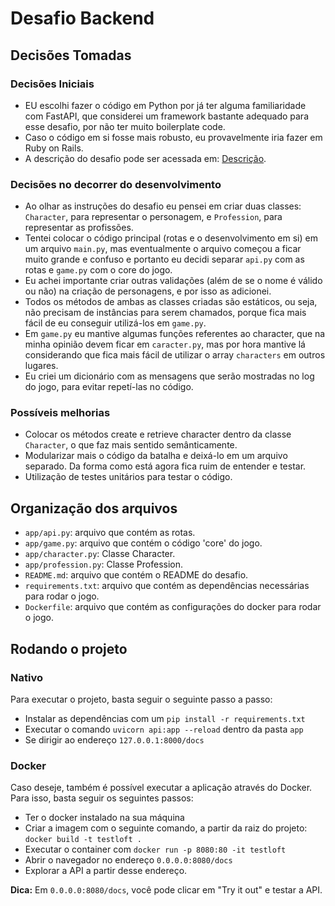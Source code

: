 # Desafio Backend

## Decisões Tomadas

### Decisões Iniciais

- EU escolhi fazer o código em Python por já ter alguma familiaridade com FastAPI, que considerei um framework bastante adequado para esse desafio, por não ter muito boilerplate code.
- Caso o código em si fosse mais robusto, eu provavelmente iria fazer em Ruby on Rails.
- A descrição do desafio pode ser acessada em: [Descrição](description.md).

### Decisões no decorrer do desenvolvimento

- Ao olhar as instruções do desafio eu pensei em criar duas classes: `Character`, para representar o personagem, e `Profession`, para representar as profissões.
- Tentei colocar o código principal (rotas e o desenvolvimento em si) em um arquivo `main.py`, mas eventualmente o arquivo começou a ficar muito grande e confuso e portanto eu decidi separar `api.py` com as rotas e `game.py` com o core do jogo.
- Eu achei importante criar outras validações (além de se o nome é válido ou não) na criação de personagens, e por isso as adicionei.
- Todos os métodos de ambas as classes criadas são estáticos, ou seja, não precisam de instâncias para serem chamados, porque fica mais fácil de eu conseguir utilizá-los em `game.py`.
- Em `game.py` eu mantive algumas funções referentes ao character, que na minha opinião devem ficar em `caracter.py`, mas por hora mantive lá considerando que fica mais fácil de utilizar o array `characters` em outros lugares.
- Eu criei um dicionário com as mensagens que serão mostradas no log do jogo, para evitar repetí-las no código.

### Possíveis melhorias

- Colocar os métodos create e retrieve character dentro da classe `Character`, o que faz mais sentido semânticamente.
- Modularizar mais o código da batalha e deixá-lo em um arquivo separado. Da forma como está agora fica ruim de entender e testar.
- Utilização de testes unitários para testar o código.

## Organização dos arquivos

- `app/api.py`: arquivo que contém as rotas.
- `app/game.py`: arquivo que contém o código 'core' do jogo.
- `app/character.py`: Classe Character.
- `app/profession.py`: Classe Profession.
- `README.md`: arquivo que contém o README do desafio.
- `requirements.txt`: arquivo que contém as dependências necessárias para rodar o jogo.
- `Dockerfile`: arquivo que contém as configurações do docker para rodar o jogo.

## Rodando o projeto

### Nativo

Para executar o projeto, basta seguir o seguinte passo a passo:

- Instalar as dependências com um `pip install -r requirements.txt`
- Executar o comando `uvicorn api:app --reload` dentro da pasta `app`
- Se dirigir ao endereço `127.0.0.1:8000/docs`

### Docker

Caso deseje, também é possível executar a aplicação através do Docker. Para isso, basta seguir os seguintes passos:

- Ter o docker instalado na sua máquina
- Criar a imagem com o seguinte comando, a partir da raiz do projeto: `docker build -t testloft .`
- Executar o container com `docker run -p 8080:80 -it testloft`
- Abrir o navegador no endereço `0.0.0.0:8080/docs`
- Explorar a API a partir desse endereço.

**Dica:**  Em `0.0.0.0:8080/docs`, você pode clicar em "Try it out" e testar a API.